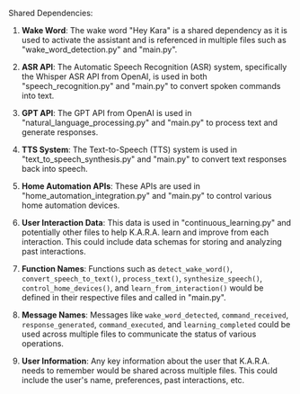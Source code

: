 Shared Dependencies:

1. **Wake Word**: The wake word "Hey Kara" is a shared dependency as it is used to activate the assistant and is referenced in multiple files such as "wake_word_detection.py" and "main.py".

2. **ASR API**: The Automatic Speech Recognition (ASR) system, specifically the Whisper ASR API from OpenAI, is used in both "speech_recognition.py" and "main.py" to convert spoken commands into text.

3. **GPT API**: The GPT API from OpenAI is used in "natural_language_processing.py" and "main.py" to process text and generate responses.

4. **TTS System**: The Text-to-Speech (TTS) system is used in "text_to_speech_synthesis.py" and "main.py" to convert text responses back into speech.

5. **Home Automation APIs**: These APIs are used in "home_automation_integration.py" and "main.py" to control various home automation devices.

6. **User Interaction Data**: This data is used in "continuous_learning.py" and potentially other files to help K.A.R.A. learn and improve from each interaction. This could include data schemas for storing and analyzing past interactions.

7. **Function Names**: Functions such as `detect_wake_word()`, `convert_speech_to_text()`, `process_text()`, `synthesize_speech()`, `control_home_devices()`, and `learn_from_interaction()` would be defined in their respective files and called in "main.py".

8. **Message Names**: Messages like `wake_word_detected`, `command_received`, `response_generated`, `command_executed`, and `learning_completed` could be used across multiple files to communicate the status of various operations.

9. **User Information**: Any key information about the user that K.A.R.A. needs to remember would be shared across multiple files. This could include the user's name, preferences, past interactions, etc.
